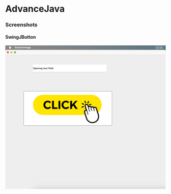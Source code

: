 # AdvanceJava

### Screenshots
#### SwingJButton
![Screenshot](https://github.com/PreetikaPrakash/AdvanceJava/blob/4506f7234c217176c470cd094a0ad6bd86e8b21f/JButton/screenshot/Screenshot%202022-12-09%20at%2015.59.07.png)
